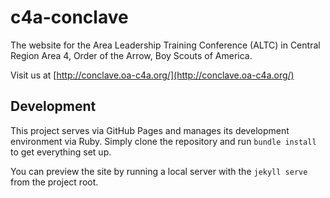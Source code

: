 # c4a-conclave

The website for the Area Leadership Training Conference (ALTC) in Central Region Area 4, Order of the Arrow, Boy Scouts
of America.

Visit us at [http://conclave.oa-c4a.org/](http://conclave.oa-c4a.org/)

## Development

This project serves via GitHub Pages and manages its development environment via Ruby. Simply clone the repository
and run `bundle install` to get everything set up.

You can preview the site by running a local server with the `jekyll serve` from the project root.


